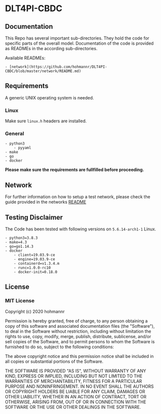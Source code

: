 # DLT4PI-CBDC

## Documentation

This Repo has several important sub-directories. They hold the code for specific parts of the overall model.
Documentation of the code is provided as READMEs in the according sub-directories. 

Available READMEs:

    - [network](https://github.com/hohmannr/DLT4PI-CBDC/blob/master/network/README.md)

## Requirements

A generic UNIX operating system is needed.

### Linux

Make sure `linux.h` headers are installed.

### General

```
- python3
    - pyyaml
- make
- go
- docker
```

**Please make sure the requirements are fullfilled before proceeding.**

## Network

For further information on how to setup a test network, please check the guide provided in the networks [README](https://github.com/hohmannr/DLT4PI-CBDC/tree/master/network#default-network-setup)

## Testing Disclaimer

The Code has been tested with following versions on `5.6.14-arch1-1` Linux.

```
- python3=3.8.3
- make=4.3
- go=go1.14.3
- docker
    - client=19.03.9-ce
    - engine=19.03.9-ce
    - containerd=v1.3.4.m
    - runc=1.0.0-rc10
    - docker-init=0.18.0
```

## License

### MIT License

Copyright (c) 2020 hohmannr

Permission is hereby granted, free of charge, to any person obtaining a copy
of this software and associated documentation files (the "Software"), to deal
in the Software without restriction, including without limitation the rights
to use, copy, modify, merge, publish, distribute, sublicense, and/or sell
copies of the Software, and to permit persons to whom the Software is
furnished to do so, subject to the following conditions:

The above copyright notice and this permission notice shall be included in all
copies or substantial portions of the Software.

THE SOFTWARE IS PROVIDED "AS IS", WITHOUT WARRANTY OF ANY KIND, EXPRESS OR
IMPLIED, INCLUDING BUT NOT LIMITED TO THE WARRANTIES OF MERCHANTABILITY,
FITNESS FOR A PARTICULAR PURPOSE AND NONINFRINGEMENT. IN NO EVENT SHALL THE
AUTHORS OR COPYRIGHT HOLDERS BE LIABLE FOR ANY CLAIM, DAMAGES OR OTHER
LIABILITY, WHETHER IN AN ACTION OF CONTRACT, TORT OR OTHERWISE, ARISING FROM,
OUT OF OR IN CONNECTION WITH THE SOFTWARE OR THE USE OR OTHER DEALINGS IN THE
SOFTWARE.

